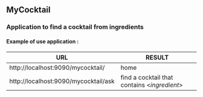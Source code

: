 ## MyCocktail

### Application to find a cocktail from ingredients

#### Example of use application :

| URL                                                  | RESULT                                         |
|------------------------------------------------------|------------------------------------------------|
| http://localhost:9090/mycocktail/                    | home                                           |
| http://localhost:9090/mycocktail/ask                 | find a cocktail that contains <*ingredient*>   |

